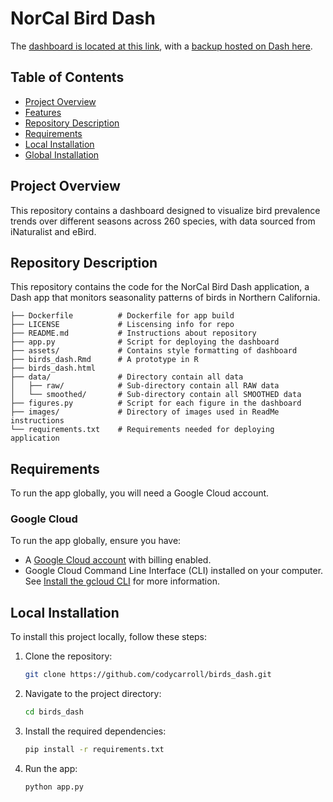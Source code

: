 # NorCal Bird Dash 
The [dashboard is located at this link](https://birds-dash-547zxcr6ea-uc.a.run.app/),
with a [backup hosted on Dash here](https://bird-dash-slssljz5da-uc.a.run.app/).

## Table of Contents
- [Project Overview](#project-overview)
- [Features](#features)
- [Repository Description](#repository-description)
- [Requirements](#requirements)
- [Local Installation](#local-installation)
- [Global Installation](#global-installation)

## Project Overview
This repository contains a dashboard designed to visualize bird prevalence trends over different seasons across 260 species, with data sourced from iNaturalist and eBird.


## Repository Description
This repository contains the code for the NorCal Bird Dash application, a Dash app that monitors seasonality patterns of birds in Northern California.
```
├── Dockerfile          # Dockerfile for app build
├── LICENSE             # Liscensing info for repo
├── README.md           # Instructions about repository
├── app.py              # Script for deploying the dashboard
├── assets/             # Contains style formatting of dashboard
├── birds_dash.Rmd      # A prototype in R
├── birds_dash.html
├── data/               # Directory contain all data
│   ├── raw/            # Sub-directory contain all RAW data
│   └── smoothed/       # Sub-directory contain all SMOOTHED data
├── figures.py          # Script for each figure in the dashboard
├── images/             # Directory of images used in ReadMe instructions
└── requirements.txt    # Requirements needed for deploying application

```
## Requirements

To run the app globally, you will need a Google Cloud account.

### Google Cloud

To run the app globally, ensure you have:

- A [Google Cloud account](https://cloud.google.com/) with billing enabled.
- Google Cloud Command Line Interface (CLI) installed on your computer. See [Install the gcloud CLI](https://cloud.google.com/sdk/docs/install) for more information.


## Local Installation

To install this project locally, follow these steps:

1. Clone the repository:
    ```bash
    git clone https://github.com/codycarroll/birds_dash.git
    ```

2. Navigate to the project directory:
    ```bash
    cd birds_dash
    ```

3. Install the required dependencies:
    ```bash
    pip install -r requirements.txt
    ```

4. Run the app:
    ```bash
    python app.py
    ```

<!---
## Global Installation

To host this project globally, use Google Cloud Run to host the dashboard. Google Cloud Run will build the dashboard from its GitHub repository and will relaunch the dashboard every time a new commit is made.

To deploy from the repository:

1. Go to [**Google Cloud Run**](https://console.cloud.google.com/run?enableapi=true&_ga=2.219764505.1499955565.1718826301-1656909028.1713804536&project=robust-atrium-400821) and click **Create service**.
    - <div align="left">
        <kbd><img src="images/instructions_1.png" width=300></img></kbd>
      </div>

2. Select **Continuously deploy from a repository**. Click **Set up Cloud Build**.
    - <div align="left">
        <kbd><img src="images/instructions_2.png" width=300></img></kbd>
      </div>

3. Ensure the **Source Repository** is correct and click **Next**.
    - <div align="left">
        <kbd><img src="images/instructions_3.png" width=300></img></kbd>
      </div>

4. Under **Build Configuration** ensure the branch matches correctly and select **Dockerfile**. Click **Save**.
    - <div align="left">
        <kbd><img src="images/instructions_4.png" width=300></img></kbd>
      </div>

5. Under **Authentication** select **Allow unauthenticated invocations**.
    - <div align="left">
        <kbd><img src="images/instructions_5.png" width=300></img></kbd>
      </div>

6. Under **CPU allocation and pricing** select **CPU is always allocated** and set **Minimum number of instances** to 1.
    - <div align="left">
        <kbd><img src="images/instructions_6.png" width=300></img></kbd>
      </div>

7. Press the arrow to expand **Containers, Volume, Networking, Security**.
    - <div align="left">
        <kbd><img src="images/instructions_7.png" width=300></img></kbd>
      </div>

8. Under **Settings** set the **Memory** to 1 GiB.
    - <div align="left">
        <kbd><img src="images/instructions_8.png" width=300></img></kbd>
      </div>

9. Click **Create**.
    - <div align="left">
        <kbd><img src="images/instructions_9.png" width=300></img></kbd>
      </div>

10. If any issues arise during the building of the dashboard, click **logs** to inspect the problem. Click the **URL** to go to the dashboard!
    - <div align="left">
        <kbd><img src="images/instructions_10.png" width=300></img></kbd>
      </div>
--->
